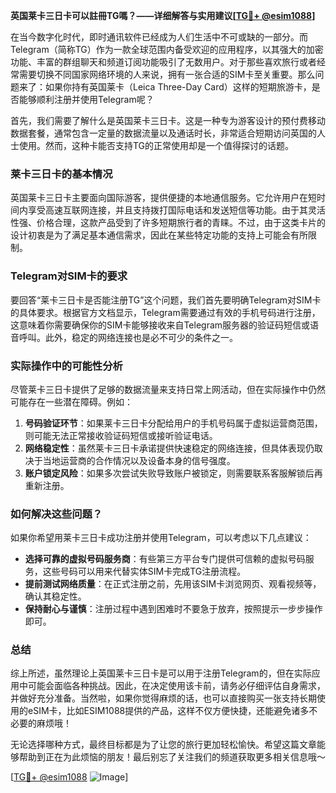 **英国莱卡三日卡可以註冊TG嗎？——详细解答与实用建议[[TG💪+ @esim1088](https://t.me/s/esim1088)]**

在当今数字化时代，即时通讯软件已经成为人们生活中不可或缺的一部分。而Telegram（简称TG）作为一款全球范围内备受欢迎的应用程序，以其强大的加密功能、丰富的群组聊天和频道订阅功能吸引了无数用户。对于那些喜欢旅行或者经常需要切换不同国家网络环境的人来说，拥有一张合适的SIM卡至关重要。那么问题来了：如果你持有英国莱卡（Leica Three-Day Card）这样的短期旅游卡，是否能够顺利注册并使用Telegram呢？

首先，我们需要了解什么是英国莱卡三日卡。这是一种专为游客设计的预付费移动数据套餐，通常包含一定量的数据流量以及通话时长，非常适合短期访问英国的人士使用。然而，这种卡能否支持TG的正常使用却是一个值得探讨的话题。

### 莱卡三日卡的基本情况

英国莱卡三日卡主要面向国际游客，提供便捷的本地通信服务。它允许用户在短时间内享受高速互联网连接，并且支持拨打国际电话和发送短信等功能。由于其灵活性强、价格合理，这款产品受到了许多短期旅行者的青睐。不过，由于这类卡片的设计初衷是为了满足基本通信需求，因此在某些特定功能的支持上可能会有所限制。

### Telegram对SIM卡的要求

要回答“莱卡三日卡是否能注册TG”这个问题，我们首先要明确Telegram对SIM卡的具体要求。根据官方文档显示，Telegram需要通过有效的手机号码进行注册，这意味着你需要确保你的SIM卡能够接收来自Telegram服务器的验证码短信或语音呼叫。此外，稳定的网络连接也是必不可少的条件之一。

### 实际操作中的可能性分析

尽管莱卡三日卡提供了足够的数据流量来支持日常上网活动，但在实际操作中仍然可能存在一些潜在障碍。例如：

1. **号码验证环节**：如果莱卡三日卡分配给用户的手机号码属于虚拟运营商范围，则可能无法正常接收验证码短信或接听验证电话。
2. **网络稳定性**：虽然莱卡三日卡承诺提供快速稳定的网络连接，但具体表现仍取决于当地运营商的合作情况以及设备本身的信号强度。
3. **账户锁定风险**：如果多次尝试失败导致账户被锁定，则需要联系客服解锁后再重新注册。

### 如何解决这些问题？

如果你希望用莱卡三日卡成功注册并使用Telegram，可以考虑以下几点建议：

- **选择可靠的虚拟号码服务商**：有些第三方平台专门提供可信赖的虚拟号码服务，这些号码可以用来代替实体SIM卡完成TG注册流程。
- **提前测试网络质量**：在正式注册之前，先用该SIM卡浏览网页、观看视频等，确认其稳定性。
- **保持耐心与谨慎**：注册过程中遇到困难时不要急于放弃，按照提示一步步操作即可。

### 总结

综上所述，虽然理论上英国莱卡三日卡是可以用于注册Telegram的，但在实际应用中可能会面临各种挑战。因此，在决定使用该卡前，请务必仔细评估自身需求，并做好充分准备。当然啦，如果你觉得麻烦的话，也可以直接购买一张支持长期使用的eSIM卡，比如ESIM1088提供的产品，这样不仅方便快捷，还能避免诸多不必要的麻烦哦！

无论选择哪种方式，最终目标都是为了让您的旅行更加轻松愉快。希望这篇文章能够帮助到正在为此烦恼的朋友！最后别忘了关注我们的频道获取更多相关信息哦～

[[TG💪+ @esim1088](https://t.me/s/esim1088) ![Image](https://i.postimg.cc/4NQfJmqS/Snipaste-2025-05-13-00-14-12.png)]
